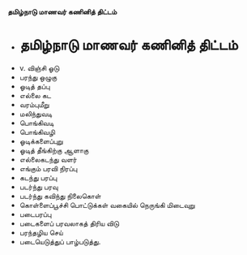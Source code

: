 **தமிழ்நாடு மாணவர் கணினித் திட்டம்**
- # தமிழ்நாடு மாணவர் கணினித் திட்டம்
- v. விஞ்சி ஓடு
- பரந்து ஒழுகு
- ஓடித் தப்பு
- எல்லை கட
- வரம்புமீறு
- மலிந்துவடி
- பொங்கிவடி
- பொங்கிவழி
- ஓடிக்களைப்புறு
- ஓடித் தீங்கிற்கு ஆளாகு
- எல்லைகடந்து வளர்
- எங்கும் பரவி நிரப்பு
- கடந்து பரப்பு
- படர்ந்து பரவு
- படர்ந்து கவிந்து நிலைகொள்
- கொள்ளைப்பூச்சி பொட்டுக்கள் வகையில் நெருங்கி மிடைவுறு
- படைபரப்பு
- படைகளைப் பரவலாகத் திரிய விடு
- பரந்தழிய செய்
- படையெடுத்துப் பாழ்படுத்து.

